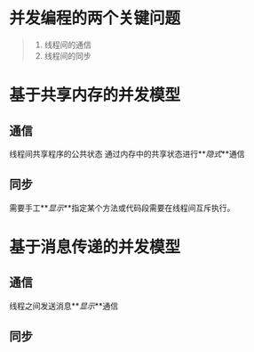 # 并发编程的两个关键问题
> 1. 线程间的通信
> 2. 线程间的同步

# 基于共享内存的并发模型
## 通信
线程间共享程序的公共状态
通过内存中的共享状态进行**_隐式_**通信
## 同步
需要手工**_显示_**指定某个方法或代码段需要在线程间互斥执行。
# 基于消息传递的并发模型
## 通信
线程之间发送消息**_显示_**通信
## 同步